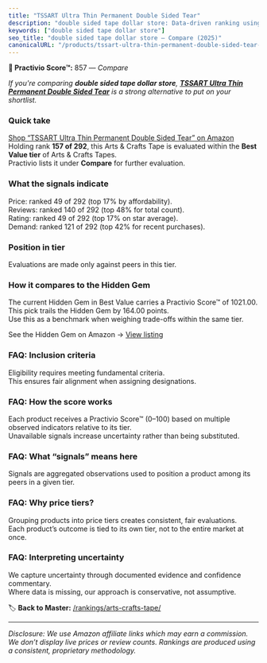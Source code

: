 ```yaml
---
title: "TSSART Ultra Thin Permanent Double Sided Tear"
description: "double sided tape dollar store: Data-driven ranking using the Practivio Score™. Positioned by quality, value, demand, findability, momentum."
keywords: ["double sided tape dollar store"]
seo_title: "double sided tape dollar store — Compare (2025)"
canonicalURL: "/products/tssart-ultra-thin-permanent-double-sided-tear-B0BHKX52DP/"
---
```


**🛒 Practivio Score™:** 857 — _Compare_


*If you're comparing **double sided tape dollar store**, **[TSSART Ultra Thin Permanent Double Sided Tear](https://www.amazon.com/dp/B0BHKX52DP?tag=practivio-20)** is a strong alternative to put on your shortlist.*
### Quick take
[Shop “TSSART Ultra Thin Permanent Double Sided Tear” on Amazon](https://www.amazon.com/dp/B0BHKX52DP?tag=practivio-20)
Holding rank **157 of 292**, this Arts & Crafts Tape is evaluated within the **Best Value tier** of Arts & Crafts Tapes.  
Practivio lists it under **Compare** for further evaluation.

### What the signals indicate
Price: ranked 49 of 292 (top 17% by affordability).  
Reviews: ranked 140 of 292 (top 48% for total count).  
Rating: ranked 49 of 292 (top 17% on star average).  
Demand: ranked 121 of 292 (top 42% for recent purchases).

### Position in tier
Evaluations are made only against peers in this tier.

### How it compares to the Hidden Gem
The current Hidden Gem in Best Value carries a Practivio Score™ of 1021.00.  
This pick trails the Hidden Gem by 164.00 points.  
Use this as a benchmark when weighing trade-offs within the same tier.  

See the Hidden Gem on Amazon → [View listing](https://www.amazon.com/dp/B0035LXTYU?tag=practivio-20)

### FAQ: Inclusion criteria
Eligibility requires meeting fundamental criteria.  
This ensures fair alignment when assigning designations.

### FAQ: How the score works
Each product receives a Practivio Score™ (0–100) based on multiple observed indicators relative to its tier.  
Unavailable signals increase uncertainty rather than being substituted.

### FAQ: What “signals” means here
Signals are aggregated observations used to position a product among its peers in a given tier.

### FAQ: Why price tiers?
Grouping products into price tiers creates consistent, fair evaluations.  
Each product’s outcome is tied to its own tier, not to the entire market at once.

### FAQ: Interpreting uncertainty
We capture uncertainty through documented evidence and confidence commentary.  
Where data is missing, our approach is conservative, not assumptive.

<!-- Missing template for Compare/CompareWithinPriceClass -->


🏷️ **Back to Master:** [/rankings/arts-crafts-tape/](/rankings/arts-crafts-tape/)

---
_Disclosure: We use Amazon affiliate links which may earn a commission. We don’t display live prices or review counts. Rankings are produced using a consistent, proprietary methodology._
